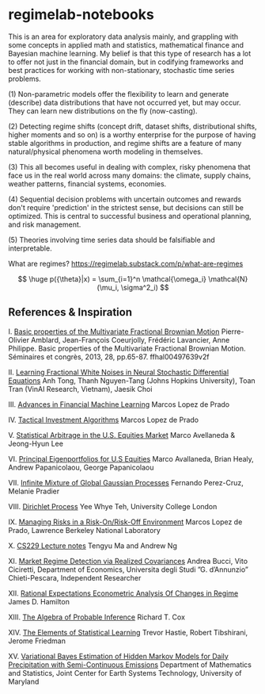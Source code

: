 # regimelab-notebooks

This is an area for exploratory data analysis mainly, and grappling with some concepts in applied math and statistics, mathematical finance and Bayesian machine learning. My belief is that this type of research has a lot to offer not just in the financial domain, but in codifying frameworks and best practices for working with non-stationary, stochastic time series problems. 

(1) Non-parametric models offer the flexibility to learn and generate (describe) data distributions that have not occurred yet, but may occur. They can learn new distributions on the fly (now-casting). 

(2) Detecting regime shifts (concept drift, dataset shifts, distributional shifts, higher moments and so on) is a worthy enterprise for the purpose of having stable algorithms in production, and regime shifts are a feature of many natural/physical phenomena worth modeling in themselves.

(3) This all becomes useful in dealing with complex, risky phenomena that face us in the real world across many domains: the climate, supply chains, weather patterns, financial systems, economies. 

(4) Sequential decision problems with uncertain outcomes and rewards don't require 'prediction' in the strictest sense, but decisions can still be optimized. This is central to successful business and operational planning, and risk management.

(5) Theories involving time series data should be falsifiable and interpretable. 

What are regimes?
https://regimelab.substack.com/p/what-are-regimes

$$
\huge p({\theta}|x) = \sum_{i=1}^n \mathcal{\omega_i} \mathcal{N}(\mu_i, \sigma^2_i)
$$

References & Inspiration
------------------------

I. [Basic properties of the Multivariate Fractional Brownian Motion](https://hal.science/hal-00497639/document)
Pierre-Olivier Amblard, Jean-François Coeurjolly, Frédéric Lavancier, Anne Philippe. Basic properties
of the Multivariate Fractional Brownian Motion. Séminaires et congrès, 2013, 28, pp.65-87. ffhal00497639v2f

II. [Learning Fractional White Noises in Neural Stochastic Differential Equations](https://openreview.net/pdf?id=lTZBRxm2q5)
Anh Tong, Thanh Nguyen-Tang (Johns Hopkins University), Toan Tran (VinAI Research, Vietnam), Jaesik Choi

III. [Advances in Financial Machine Learning](https://www.wiley.com/en-us/Advances+in+Financial+Machine+Learning-p-9781119482086)
Marcos Lopez de Prado 

IV. [Tactical Investment Algorithms](https://papers.ssrn.com/sol3/papers.cfm?abstract_id=3459866)
Marcos Lopez de Prado

V. [Statistical Arbitrage in the U.S. Equities Market](https://math.nyu.edu/~avellane/AvellanedaLeeStatArb20090616.pdf)
Marco Avellaneda & Jeong-Hyun Lee

VI. [Principal Eigenportfolios for U.S Equities](https://papers.ssrn.com/sol3/papers.cfm?abstract_id=3738769)
Marco Avallaneda, Brian Healy, Andrew Papanicolaou, George Papanicolaou

VII. [Infinite Mixture of Global Gaussian Processes](https://www.bell-labs.com/institute/publications/itd-15-55873g/#gref)
Fernando Perez-Cruz, Melanie Pradier

VIII. [Dirichlet Process](https://www.gatsby.ucl.ac.uk/~ywteh/research/npbayes/dp.pdf)
Yee Whye Teh, University College London

IX. [Managing Risks in a Risk-On/Risk-Off Environment](https://papers.ssrn.com/sol3/papers.cfm?abstract_id=2150877)
Marcos Lopez de Prado, Lawrence Berkeley National Laboratory

X. [CS229 Lecture notes](http://cs229.stanford.edu/notes2020spring/cs229-notes8.pdf)
Tengyu Ma and Andrew Ng

XI. [Market Regime Detection via Realized Covariances](https://arxiv.org/pdf/2104.03667.pdf)
Andrea Bucci, Vito Ciciretti, Department of Economics, Universita degli Studi ”G. d’Annunzio” Chieti-Pescara, Independent Researcher

XII. [Rational Expectations Econometric Analysis Of Changes in Regime](https://www.bu.edu/econ/files/2014/01/Hamilton-Interest-Rates.pdf)
James D. Hamilton

XIII. [The Algebra of Probable Inference](https://bayes.wustl.edu/Manual/cox-algebra.pdf)
Richard T. Cox

XIV. [The Elements of Statistical Learning](https://www.amazon.com/Elements-Statistical-Learning-Prediction-Statistics/dp/0387848576)
Trevor Hastie, Robert Tibshirani, Jerome Friedman

XV. [Variational Bayes Estimation of Hidden Markov Models for Daily Precipitation with Semi-Continuous Emissions](http://hpcf-files.umbc.edu/research/papers/MajumderHPCF20218.pdf)
Department of Mathematics and Statistics, Joint Center for Earth Systems Technology, University of Maryland
